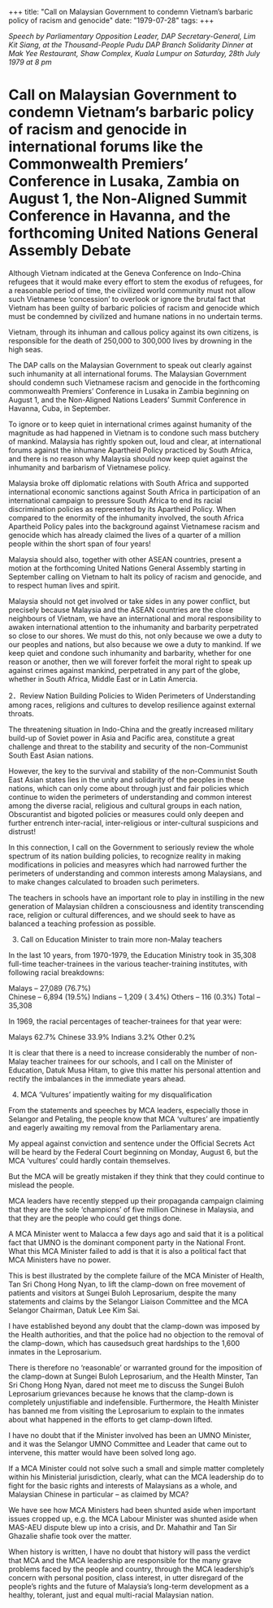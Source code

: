 +++ 
title: "Call on Malaysian Government to condemn Vietnam’s barbaric policy of racism and genocide"
date: "1979-07-28"
tags:
+++

_Speech by Parliamentary Opposition Leader, DAP Secretary-General, Lim Kit Siang, at the Thousand-People Pudu DAP Branch Solidarity Dinner at Mak Yee Restaurant, Shaw Complex, Kuala Lumpur on Saturday, 28th July 1979 at 8 pm_

# Call on Malaysian Government to condemn Vietnam’s barbaric policy of racism and genocide in international forums like the Commonwealth Premiers’ Conference in Lusaka, Zambia on August 1, the Non-Aligned Summit Conference in Havanna, and the forthcoming United Nations General Assembly Debate

Although Vietnam indicated at the Geneva Conference on Indo-China refugees that it would make every effort to stem the exodus of refugees, for a reasonable period of time, the civilized world community must not allow such Vietnamese ‘concession’ to overlook or ignore the brutal fact that Vietnam has been guilty of barbaric policies of racism and genocide which must be condemned by civilized and humane nations in no undertain terms.

Vietnam, through its inhuman and callous policy against its own citizens, is responsible for the death of 250,000 to 300,000 lives by drowning in the high seas.

The DAP calls on the Malaysian Government to speak out clearly against such inhumanity at all international forums. The Malaysian Government should condemn such Vietnamese racism and genocide in the forthcoming commonwealth Premiers’ Conference in Lusaka in Zambia beginning on August 1, and the Non-Aligned Nations Leaders’ Summit Conference in Havanna, Cuba, in September.

To ignore or to keep quiet in international crimes against humanity of the magnitude as had happened in Vietnam is to condone such mass butchery of mankind. Malaysia has rightly spoken out, loud and clear, at international forums against the inhumane Apartheid Policy practiced by South Africa, and there is no reason why Malaysia should now keep quiet against the inhumanity and barbarism of Vietnamese policy.

Malaysia broke off diplomatic relations with South Africa and supported international economic sanctions against South Africa in participation of an international campaign to pressure South Africa to end its racial discrimination policies as represented by its Apartheid Policy. When compared  to the enormity of the inhumanity involved, the south Africa Apartheid Policy pales into the background against Vietnamese racism and genocide which has already claimed the lives of a quarter of a million people within the short span of four years!

Malaysia should also, together with other ASEAN countries, present a motion at the forthcoming United Nations General Assembly starting in September calling on Vietnam to halt its policy of racism and genocide, and to respect human lives and spirit.

Malaysia should not get involved or take sides in any power conflict, but precisely because Malaysia and the ASEAN countries are the close neighbours of Vietnam, we have an international and moral responsibility to awaken international attention to the inhumanity and barbarity perpetrated so close to our shores. We must do this, not only because we owe a duty to our peoples and nations, but also because we owe a duty to mankind. If we keep quiet and condone such inhumanity and barbarity, whether for one reason or another, then we will forever forfeit the moral right to speak up against crimes against mankind, perpetrated in any part of the globe, whether in South Africa, Middle East or in Latin Amercia.

2．Review Nation Building Policies to Widen Perimeters of Understanding among races, religions and cultures to develop resilience against external throats.

The threatening situation in Indo-China and the greatly increased military build-up of Soviet power in Asia and Pacific area, constitute a great challenge and threat to the stability and security of the non-Communist South East Asian nations.

However, the key to the survival and stability of the non-Communist South East Asian states lies in the unity and solidarity of the peoples in these nations, which can only come about through just and fair policies which continue to widen the perimeters of understanding and common interest among the diverse racial, religious and cultural groups in each nation, Obscurantist and bigoted policies or measures could only deepen and further entrench inter-racial, inter-religious or inter-cultural suspicions and distrust!

In this connection, I call on the Government to seriously review the whole spectrum of its nation building policies, to recognize reality in making modifications in policies and measyres which had narrowed further the perimeters of understanding and common interests among Malaysians, and to make changes calculated to broaden such perimeters.

The teachers in schools have an important role to play in instilling in the new generation of Malaysian children a consciousness and identity transcending race, religion or cultural differences, and we should seek to have as balanced a teaching profession as possible.

3. Call on Education Minister to train more non-Malay teachers

In the last 10 years, from 1970-1979, the Education Ministry took in 35,308 full-time teacher-trainees in the various teacher-training institutes, with following racial breakdowns:

Malays – 27,089 (76.7%)                                             
Chinese –  6,894 (19.5%)
Indians – 1,209 ( 3.4%)
Others – 116 (0.3%)
Total – 35,308

In 1969, the racial percentages of teacher-trainees for that year were:

Malays 62.7%
Chinese 33.9%
Indians 3.2%
Other 0.2%

It is clear that there is a need to increase considerably the number of non-Malay teacher trainees for our schools, and I call on the Minister of Education, Datuk Musa Hitam, to give this matter his personal attention and rectify the imbalances in the immediate years ahead.

4. MCA ‘Vultures’ impatiently waiting for my disqualification 

From the statements and speeches by MCA leaders, especially those in Selangor and Petaling, the people know that MCA ‘vultures’ are impatiently and eagerly awaiting my removal from the Parliamentary arena.

My appeal against conviction and sentence under the Official Secrets Act will be heard by the Federal Court beginning on Monday, August 6, but the MCA ‘vultures’ could hardly contain themselves.

But the MCA will be greatly mistaken if they think that they could continue to mislead the people.

MCA leaders have recently stepped up their propaganda campaign claiming that they are the sole ‘champions’ of five million Chinese in Malaysia, and that they are the people who could get things done.

A MCA Minister went to Malacca a few days ago and said that it is a political fact that UMNO is the dominant component party in the National Front. What this MCA Minister failed to add is that it is also a political fact that MCA Ministers have no power.

This is best illustrated by the complete failure of the MCA Minister of Health, Tan Sri Chong Hong Nyan, to lift the clamp-down on free movement of patients and visitors at Sungei Buloh Leprosarium, despite the many statements and claims by the Selangor Liaison Committee and the MCA Selangor Chairman, Datuk Lee Kim Sai.

I have established beyond any doubt that the clamp-down was imposed by the Health authorities, and that the police had no objection to the removal of the clamp-down, which has causedsuch great hardships to the 1,600 inmates in the Leprosarium.

There is therefore no ‘reasonable’ or warranted ground for the imposition of the clamp-down at Sungei Buloh Leprosarium, and the Health Minster, Tan Sri Chong Hong Nyan, dared not meet me to discuss the Sungei Buloh Leprosarium grievances because he knows that the clamp-down is completely unjustifiable and indefensible. Furthermore, the Health Minister has banned me from visiting the Leprosarium to explain to the inmates about what happened in the efforts to get clamp-down lifted.

I have no doubt that if the Minister involved has been an UMNO Minister, and it was the Selangor UMNO Committee and Leader that came out to intervene, this matter would have been solved long ago. 

If a MCA Minister could not solve such a small and simple matter completely within his Ministerial jurisdiction, clearly, what can the MCA leadership do to fight for the basic rights and interests of Malaysians as a whole, and Malaysian Chinese in particular – as claimed by MCA?

We have see how MCA Ministers had been shunted aside when important issues cropped up, e.g. the MCA Labour Minister was shunted aside when MAS-AEU dispute blew up into a crisis, and Dr. Mahathir and Tan Sir Ghazalie shafie took over the matter.

When history is written, I have no doubt that history will pass the verdict that MCA and the MCA leadership are responsible for the many grave problems faced by the people and country, through the MCA leadership’s concern with personal position, class interest, in utter disregard of the people’s rights and the future of Malaysia’s long-term development as a healthy, tolerant, just and equal multi-racial Malaysian nation.
 
